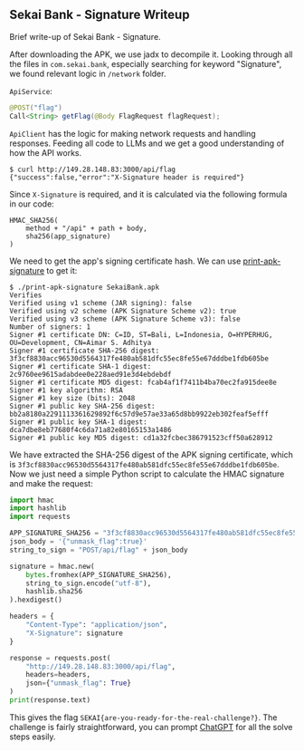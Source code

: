 ## Sekai Bank - Signature Writeup

Brief write-up of Sekai Bank - Signature.

After downloading the APK, we use jadx to decompile it. Looking through all the files in `com.sekai.bank`, especially searching for keyword "Signature", we found relevant logic in `/network` folder.

`ApiService`:

```java
@POST("flag")
Call<String> getFlag(@Body FlagRequest flagRequest);
```

`ApiClient` has the logic for making network requests and handling responses. Feeding all code to LLMs and we get a good understanding of how the API works.

```console
$ curl http://149.28.148.83:3000/api/flag
{"success":false,"error":"X-Signature header is required"}
```

Since `X-Signature` is required, and it is calculated via the following formula in our code:

```
HMAC_SHA256(
    method + "/api" + path + body,
    sha256(app_signature)
)
```

We need to get the app's signing certificate hash. We can use [print-apk-signature](https://github.com/warren-bank/print-apk-signature) to get it:

```console
$ ./print-apk-signature SekaiBank.apk
Verifies
Verified using v1 scheme (JAR signing): false
Verified using v2 scheme (APK Signature Scheme v2): true
Verified using v3 scheme (APK Signature Scheme v3): false
Number of signers: 1
Signer #1 certificate DN: C=ID, ST=Bali, L=Indonesia, O=HYPERHUG, OU=Development, CN=Aimar S. Adhitya
Signer #1 certificate SHA-256 digest: 3f3cf8830acc96530d5564317fe480ab581dfc55ec8fe55e67dddbe1fdb605be
Signer #1 certificate SHA-1 digest: 2c9760ee9615adabdee0e228aed91e3d4ebdebdf
Signer #1 certificate MD5 digest: fcab4af1f7411b4ba70ec2fa915dee8e
Signer #1 key algorithm: RSA
Signer #1 key size (bits): 2048
Signer #1 public key SHA-256 digest: bb2a8180a2291113361629892f6c57d9e57ae33a65d8bb9922eb302feaf5efff
Signer #1 public key SHA-1 digest: dca7dbe8eb77680f4c6da71a82e80165153a1486
Signer #1 public key MD5 digest: cd1a32fcbec386791523cff50a628912
```

We have extracted the SHA-256 digest of the APK signing certificate, which is `3f3cf8830acc96530d5564317fe480ab581dfc55ec8fe55e67dddbe1fdb605be`. Now we just need a simple Python script to calculate the HMAC signature and make the request:

```py
import hmac
import hashlib
import requests

APP_SIGNATURE_SHA256 = "3f3cf8830acc96530d5564317fe480ab581dfc55ec8fe55e67dddbe1fdb605be"
json_body = '{"unmask_flag":true}'
string_to_sign = "POST/api/flag" + json_body

signature = hmac.new(
    bytes.fromhex(APP_SIGNATURE_SHA256),
    string_to_sign.encode("utf-8"),
    hashlib.sha256
).hexdigest()

headers = {
    "Content-Type": "application/json",
    "X-Signature": signature
}

response = requests.post(
    "http://149.28.148.83:3000/api/flag",
    headers=headers,
    json={"unmask_flag": True}
)
print(response.text)
```

This gives the flag `SEKAI{are-you-ready-for-the-real-challenge?}`. The challenge is fairly straightforward, you can prompt [ChatGPT](https://chatgpt.com/share/687f95d6-5280-800a-88b3-b6d9a95420b8) for all the solve steps easily.
